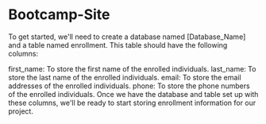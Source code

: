 # Bootcamp-Site

To get started, we'll need to create a database named [Database_Name] and a table named enrollment. This table should have the following columns:

first_name: To store the first name of the enrolled individuals.
last_name: To store the last name of the enrolled individuals.
email: To store the email addresses of the enrolled individuals.
phone: To store the phone numbers of the enrolled individuals.
Once we have the database and table set up with these columns, we'll be ready to start storing enrollment information for our project.

